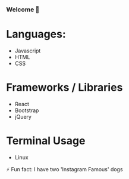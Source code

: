 ### Welcome 👋

# Languages:
* Javascript
* HTML
* CSS

# Frameworks / Libraries 
* React
* Bootstrap
* jQuery

# Terminal Usage
* Linux

⚡ Fun fact: I have two 'Instagram Famous' dogs

<!--
**OllieClark33/OllieClark33** is a ✨ _special_ ✨ repository because its `README.md` (this file) appears on your GitHub profile.

Here are some ideas to get you started:

- 🔭 I’m currently working on ...
- 🌱 I’m currently learning ...
- 👯 I’m looking to collaborate on ...
- 🤔 I’m looking for help with ...
- 💬 Ask me about ...
- 📫 How to reach me: ...
- 😄 Pronouns: ...
- ⚡ Fun fact: ...
-->
